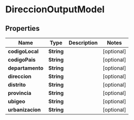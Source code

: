 # DireccionOutputModel

## Properties
Name | Type | Description | Notes
------------ | ------------- | ------------- | -------------
**codigoLocal** | **String** |  |  [optional]
**codigoPais** | **String** |  |  [optional]
**departamento** | **String** |  |  [optional]
**direccion** | **String** |  |  [optional]
**distrito** | **String** |  |  [optional]
**provincia** | **String** |  |  [optional]
**ubigeo** | **String** |  |  [optional]
**urbanizacion** | **String** |  |  [optional]
